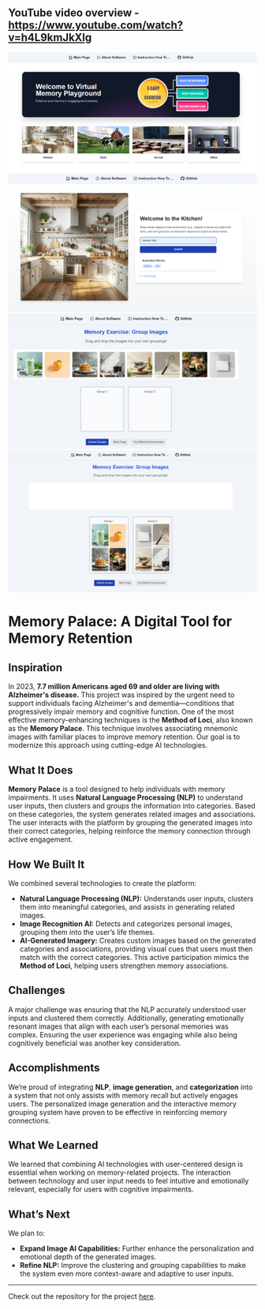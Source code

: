 ## YouTube video overview - https://www.youtube.com/watch?v=h4L9kmJkXlg

![Alt text](pictures/1.png)
![Alt text](pictures/3.png)
![Alt text](pictures/4.png)
![Alt text](pictures/5.png)
# Memory Palace: A Digital Tool for Memory Retention

## Inspiration
In 2023, **7.7 million Americans aged 69 and older are living with Alzheimer's disease.** This project was inspired by the urgent need to support individuals facing Alzheimer's and dementia—conditions that progressively impair memory and cognitive function. One of the most effective memory-enhancing techniques is the **Method of Loci**, also known as the **Memory Palace**. This technique involves associating mnemonic images with familiar places to improve memory retention. Our goal is to modernize this approach using cutting-edge AI technologies.

## What It Does
**Memory Palace** is a tool designed to help individuals with memory impairments. It uses **Natural Language Processing (NLP)** to understand user inputs, then clusters and groups the information into categories. Based on these categories, the system generates related images and associations. The user interacts with the platform by grouping the generated images into their correct categories, helping reinforce the memory connection through active engagement.

## How We Built It
We combined several technologies to create the platform:

- **Natural Language Processing (NLP):** Understands user inputs, clusters them into meaningful categories, and assists in generating related images.
- **Image Recognition AI:** Detects and categorizes personal images, grouping them into the user’s life themes.
- **AI-Generated Imagery:** Creates custom images based on the generated categories and associations, providing visual cues that users must then match with the correct categories. This active participation mimics the **Method of Loci**, helping users strengthen memory associations.

## Challenges
A major challenge was ensuring that the NLP accurately understood user inputs and clustered them correctly. Additionally, generating emotionally resonant images that align with each user’s personal memories was complex. Ensuring the user experience was engaging while also being cognitively beneficial was another key consideration.

## Accomplishments
We’re proud of integrating **NLP**, **image generation**, and **categorization** into a system that not only assists with memory recall but actively engages users. The personalized image generation and the interactive memory grouping system have proven to be effective in reinforcing memory connections.

## What We Learned
We learned that combining AI technologies with user-centered design is essential when working on memory-related projects. The interaction between technology and user input needs to feel intuitive and emotionally relevant, especially for users with cognitive impairments.

## What’s Next
We plan to:

- **Expand Image AI Capabilities:** Further enhance the personalization and emotional depth of the generated images.
- **Refine NLP:** Improve the clustering and grouping capabilities to make the system even more context-aware and adaptive to user inputs.

---

Check out the repository for the project [here](https://github.com/OfficialCodeVoyage/HackSMU_Memory_Prevention/tree/main).

